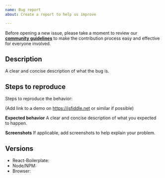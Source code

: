 ```yaml
---
name: Bug report
about: Create a report to help us improve

---
```


Before opening a new issue, please take a moment to review our [**community guidelines**](https://github.com/eteration/secure-devops-sandbox/blob/master/CONTRIBUTING.md) to make the contribution process easy and effective for everyone involved.

## Description
A clear and concise description of what the bug is.

## Steps to reproduce
Steps to reproduce the behavior:

(Add link to a demo on https://jsfiddle.net or similar if possible)

**Expected behavior**
A clear and concise description of what you expected to happen.

**Screenshots**
If applicable, add screenshots to help explain your problem.

## Versions

- React-Boilerplate:
- Node/NPM:
- Browser:
